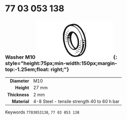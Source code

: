 # 77 03 053 138

### Washer M10 ![](../assets/images/parts/washer.png){: style="height:75px;min-width:150px;margin-top:-1.25em;float: right;"}

|   |   |
|---:|---|
**Diameter** | M10
**Height** |27 mm
**Thickness** |2 mm
**Material** | 4-8 Steel - tensile strength 40 to 60 h bar

Keywords `7703053138`, `77 03 053 138`
